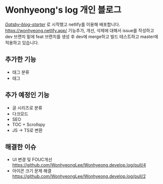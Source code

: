 # Wonhyeong's log 개인 블로그

_[Gatsby-blog-starter](https://github.com/gatsbyjs/gatsby-starter-blog)_ 로 시작했고 netlify를 이용해 배포합니다.
https://wonhyeong.netlify.app/ 
기능추가, 개선, 삭제에 대해서 issue를 작성하고 dev 브랜치 밑에 feat 브랜치를 생성 후 dev에 merge하고 빌드 테스트하고 master에 적용하고 있습니다.


## 추가한 기능
- 태그 분류
- 태그 

## 추가 예정인 기능
- 글 시리즈로 분류
- 다크모드
- SEO
- TOC + Scrollspy
- JS -> TS로 변환

## 해결한 이슈
- UI 변경 및 FOUC개선 https://github.com/WonhyeongLee/Wonhyeong.develop.log/pull/4 
- 아이콘 크기 문제 해결 https://github.com/WonhyeongLee/Wonhyeong.develop.log/pull/2 
